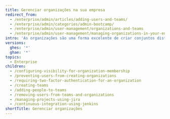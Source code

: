 ```yaml
---
title: Gerenciar organizações na sua empresa
redirect_from:
  - /enterprise/admin/articles/adding-users-and-teams/
  - /enterprise/admin/categories/admin-bootcamp/
  - /enterprise/admin/user-management/organizations-and-teams
  - /enterprise/admin/user-management/managing-organizations-in-your-enterprise
intro: 'As organizações são uma forma excelente de criar conjuntos distintos de usuários na empresa, como divisões ou grupos que trabalham em projetos semelhantes. {% ifversion ghae %}Os repositórios internos{% else %}públicos e internos{% endif %} que pertencem a uma organização podem ser acessados por membros de outras organizações da empresa, enquanto os repositórios privados podem ser acessador por qualquer pessoa exceto integrantes da organização que recebem acesso.'
versions:
  ghes: '*'
  ghae: '*'
topics:
  - Enterprise
children:
  - /configuring-visibility-for-organization-membership
  - /preventing-users-from-creating-organizations
  - /requiring-two-factor-authentication-for-an-organization
  - /creating-teams
  - /adding-people-to-teams
  - /removing-users-from-teams-and-organizations
  - /managing-projects-using-jira
  - /continuous-integration-using-jenkins
shortTitle: Gerenciar organizações
---
```


